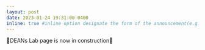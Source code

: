 ```yaml
---
layout: post
date: 2023-01-24 19:31:00-0400
inline: true #inline option designate the form of the announcement(e.g. long or short)
---
```


:construction:DEANs Lab page is now in construction:construction:
